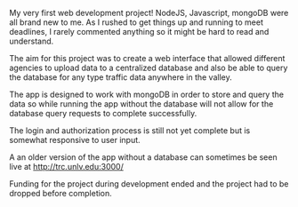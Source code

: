 My very first web development project! NodeJS, Javascript, mongoDB were all brand new to me. As I rushed to get things up and running to meet deadlines, I rarely commented anything so it might be hard to read and understand. 

The aim for this project was to create a web interface that allowed different agencies to upload data to a centralized database and also be able to query the database for any type traffic data anywhere in the valley.

The app is designed to work with mongoDB in order to store and query the data  so while running the app without the database will not allow for the database query requests to complete successfully. 

The login and authorization process is still not yet complete but is somewhat responsive to user input.

A an older version of the app without a database can sometimes be seen live at http://trc.unlv.edu:3000/

Funding for the project during development ended and the project had to be dropped before completion.